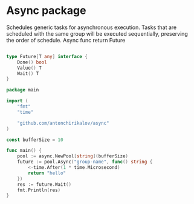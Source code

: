# Async package
Schedules generic tasks for asynchronous execution. Tasks that are scheduled with the same group will be executed sequentially, preserving the order of schedule.
Async func return Future

```go

type Future[T any] interface {
	Done() bool
	Value() T
	Wait() T
}

```

```go
package main

import (
	"fmt"
	"time"

	"github.com/antonchirikalov/async"
)

const bufferSize = 10

func main() {
	pool := async.NewPool[string](bufferSize)
	future := pool.Async("group-name", func() string {
		<-time.After(1 * time.Microsecond)
		return "hello"
	})
	res := future.Wait()
	fmt.Println(res)
}


```